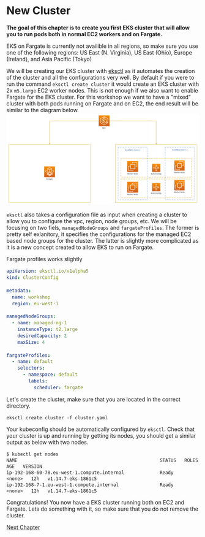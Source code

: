 # New Cluster
**The goal of this chapter is to create you first EKS cluster that will allow you to run pods both in normal EC2 workers and on Fargate.**

<aside class="warning">
EKS on Fargate is currently not availible in all regions, so make sure you use one of the following regions: US East (N. Virginia), US East (Ohio), Europe (Ireland), and Asia Pacific (Tokyo)
</aside>

We will be creating our EKS cluster with [eksctl](https://eksctl.io/) as it automates the creation of the cluster and all the configurations very well. By default if you were to run the command `eksctl create cluster` it would create an EKS cluster with 2x `m5.large` EC2 worker nodes. This is not enough if we also want to enable Fargate for the EKS cluster. For this workshop we want to have a "mixed" cluster with both pods running on Fargate and on EC2, the end result will be similar to the diagram below.
![eks fargate architecture](../assets/eks-cluster-architecture.png)

`eksctl` also takes a configuration file as input when creating a cluster to allow you to configure the vpc, region, node groups, etc. We will be focusing on two fiels, `managedNodeGroups` and `fargateProfiles`. The former is pretty self exlanitory, it specifies the configurations for the managed EC2 based node groups for the cluster. The latter is slightly more complicated as it is a new concept created to allow EKS to run on Fargate.

Fargate profiles works slightly
```yaml
apiVersion: eksctl.io/v1alpha5
kind: ClusterConfig

metadata:
  name: workshop
  region: eu-west-1

managedNodeGroups:
  - name: managed-ng-1
    instanceType: t2.large
    desiredCapacity: 2
    maxSize: 4

fargateProfiles:
  - name: default
    selectors:
      - namespace: default
        labels:
          scheduler: fargate
```

Let's create the cluster, make sure that you are located in the correct directory.
```shell
eksctl create cluster -f cluster.yaml
```

Your kubeconfig should be automatically configured by `eksctl`. Check that your cluster is up and running by getting its nodes, you should get a similar output as below with two nodes.
```shell
$ kubectl get nodes
NAME                                                    STATUS   ROLES    AGE   VERSION
ip-192-168-60-78.eu-west-1.compute.internal             Ready    <none>   12h   v1.14.7-eks-1861c5
ip-192-168-7-1.eu-west-1.compute.internal               Ready    <none>   12h   v1.14.7-eks-1861c5
```

Congratulations! You now have a EKS cluster running both on EC2 and Fargate. Lets do something with it, so make sure that you do not remove the cluster.

[Next Chapter](../2_deploy_application)
